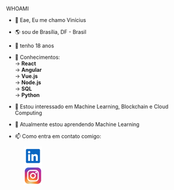 WHOAMI

- 👋 Eae, Eu me chamo Vinícius
- 🌎 sou de Brasília, DF - Brasil
- 🎂 tenho 18 anos
- 📖 Conhecimentos:
&nbsp;<br/>
  -> **React**
&nbsp;<br/>
  -> **Angular**
&nbsp;<br/>
  -> **Vue.js**
&nbsp;<br/>
  -> **Node.js**
&nbsp;<br/>
  -> **SQL**
&nbsp;<br/>
  -> **Python**

- 👀 Estou interessado em Machine Learning, Blockchain e Cloud Computing
- 🌱 Atualmente estou aprendendo Machine Learning
- 📫 Como entra em contato comigo:<br/>
        <div>
          &nbsp;
          &nbsp;
          &nbsp;
          <a href="https://www.linkedin.com/">
                  <img src="./Img/linkedin.svg" width="50" height="50" alt="Linkedin">
          </a>
        </div>
        <div>
          &nbsp;
          &nbsp;
          &nbsp;
          <a href="https://www.Instagram.com/">
                  <img src="./Img/instagram.svg" width="50" height="50" alt="Instagram">
          </a>
        </div>


<!---
Royalr4z/Royalr4z is a ✨ special ✨ repository because its `README.md` (this file) appears on your GitHub profile.
You can click the Preview link to take a look at your changes.
--->
